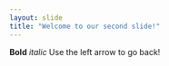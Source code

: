 ```yaml
---
layout: slide
title: "Welcome to our second slide!"
---
```

**Bold** _italic_
Use the left arrow to go back!
